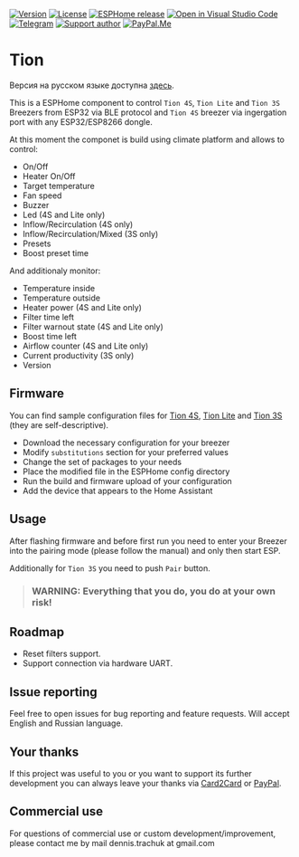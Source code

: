 [![Version][version-shield]][version]
[![License][license-shield]][license]
[![ESPHome release][esphome-release-shield]][esphome-release]
[![Open in Visual Studio Code][open-in-vscode-shield]][open-in-vscode]
[![Telegram][telegram-shield]][telegram]
[![Support author][donate-me-shield]][donate-me]
[![PayPal.Me][paypal-me-shield]][paypal-me]

[version-shield]: https://img.shields.io/static/v1?label=Version&message=2022.10.1&color=green
[version]: https://github.com/dentra/esphome-tion/releases/

[license-shield]: https://img.shields.io/static/v1?label=License&message=MIT&color=orange&logo=license
[license]: https://opensource.org/licenses/MIT

[esphome-release-shield]: https://img.shields.io/static/v1?label=ESPHome&message=2022.9&color=green&logo=esphome
[esphome-release]: https://github.com/esphome/esphome/releases/

[open-in-vscode-shield]: https://img.shields.io/static/v1?label=+&message=Open+in+VSCode&color=blue&logo=visualstudiocode
[open-in-vscode]: https://open.vscode.dev/dentra/esphome-tion

[telegram-shield]: https://img.shields.io/static/v1?label=+&message=Telegram&logo=telegram
[telegram]: https://t.me/esphome_tion

[donate-me-shield]: https://img.shields.io/static/v1?label=+&message=Donate
[donate-me]: https://www.tinkoff.ru/cf/3dZPaLYDBAI

[paypal-me-shield]: https://img.shields.io/static/v1?label=+&message=PayPal.Me&logo=paypal
[paypal-me]: https://paypal.me/dentra0

# Tion

Версия на русском языке доступна [здесь](README_ru.md).

This is a ESPHome component to control `Tion 4S`, `Tion Lite` and `Tion 3S` Breezers from ESP32 via BLE protocol and `Tion 4S` breezer via ingergation port with any ESP32/ESP8266 dongle.

At this moment the componet is build using climate platform and allows to control:

* On/Off
* Heater On/Off
* Target temperature
* Fan speed
* Buzzer
* Led (4S and Lite only)
* Inflow/Recirculation (4S only)
* Inflow/Recirculation/Mixed (3S only)
* Presets
* Boost preset time

And additionaly monitor:

* Temperature inside
* Temperature outside
* Heater power (4S and Lite only)
* Filter time left
* Filter warnout state (4S and Lite only)
* Boost time left
* Airflow counter (4S and Lite only)
* Current productivity (3S only)
* Version

## Firmware

You can find sample configuration files for [Tion 4S](tion-4s.yaml), [Tion Lite](tion-lt.yaml) and [Tion 3S](tion-3s.yaml) (they are self-descriptive).

* Download the necessary configuration for your breezer
* Modify `substitutions` section for your preferred values
* Change the set of packages to your needs
* Place the modified file in the ESPHome config directory
* Run the build and firmware upload of your configuration
* Add the device that appears to the Home Assistant

## Usage
After flashing firmware and before first run you need to enter your Breezer into the pairing mode (please follow the manual) and only then start ESP.

Additionally for `Tion 3S` you need to push `Pair` button.

>
> ### **WARNING: Everything that you do, you do at your own risk!**
>

## Roadmap

* Reset filters support.
* Support connection via hardware UART.

## Issue reporting

Feel free to open issues for bug reporting and feature requests. Will accept English and Russian language.

## Your thanks

If this project was useful to you or you want to support its further development you can always leave your thanks
via [Card2Card](https://www.tinkoff.ru/cf/3dZPaLYDBAI ) or [PayPal](https://paypal.me/dentra0 ).

## Commercial use

For questions of commercial use or custom development/improvement, please contact me by mail dennis.trachuk at gmail.com
